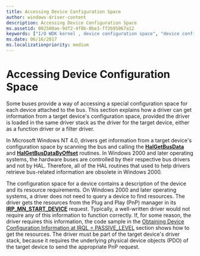 ```yaml
---
title: Accessing Device Configuration Space
author: windows-driver-content
description: Accessing Device Configuration Space
ms.assetid: 082500ae-9df2-4f8b-8be3-ff2b95067a12
keywords: ["I/O WDK kernel , device configuration space", "device configuration space WDK I/O", "configuration space WDK I/O", "space WDK I/O", "resource information WDK I/O", "driver stacks WDK configuration info"]
ms.date: 06/16/2017
ms.localizationpriority: medium
---
```


# Accessing Device Configuration Space





Some buses provide a way of accessing a special configuration space for each device attached to the bus. This section explains how a driver can get information from a target device's configuration space, provided the driver is loaded in the same driver stack as the driver for the target device, either as a function driver or a filter driver.

In Microsoft Windows NT 4.0, drivers get information from a target device's configuration space by scanning the bus and calling the [**HalGetBusData**](https://msdn.microsoft.com/library/windows/hardware/ff546599) and [**HalGetBusDataByOffset**](https://msdn.microsoft.com/library/windows/hardware/ff546606) routines. In Windows 2000 and later operating systems, the hardware buses are controlled by their respective bus drivers and not by HAL. Therefore, all of the HAL routines that used to help drivers retrieve bus-related information are obsolete in Windows 2000.

The configuration space for a device contains a description of the device and its resource requirements. On Windows 2000 and later operating systems, a driver does not need to query a device to find resources. The driver gets the resources from the Plug and Play (PnP) manager in its [**IRP\_MN\_START\_DEVICE**](https://msdn.microsoft.com/library/windows/hardware/ff551749) request. Typically, a well-written driver would not require any of this information to function correctly. If, for some reason, the driver requires this information, the code sample in the [Obtaining Device Configuration Information at IRQL = PASSIVE\_LEVEL](obtaining-device-configuration-information-at-irql---passive-level.md) section shows how to get the resources. The driver must be part of the target device's driver stack, because it requires the underlying physical device objects (PDO) of the target device to send the appropriate PnP request.

 

 




